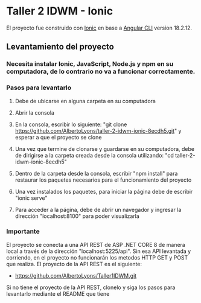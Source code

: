 # Taller 2 IDWM - Ionic

El proyecto fue construido con [Ionic](https://github.com/ionic-team) en base a [Angular CLI](https://github.com/angular/angular-cli) version 18.2.12.

## Levantamiento del proyecto
### Necesita instalar Ionic, JavaScript, Node.js y npm en su computadora, de lo contrario no va a funcionar correctamente.
### Pasos para levantarlo

1. Debe de ubicarse en alguna carpeta en su computadora

2. Abrir la consola

3. En la consola, escribir lo siguiente: "git clone https://github.com/AlbertoLyons/taller-2-idwm-ionic-8ecdh5.git" y esperar a que el proyecto se clone

4. Una vez que termine de clonarse y guardarse en su computadora, debe de dirigirse a la carpeta creada desde la consola utilizando: "cd taller-2-idwm-ionic-8ecdh5"

5. Dentro de la carpeta desde la consola, escribir "npm install" para restaurar los paquetes necesarios para el funcionamiento del proyecto

6. Una vez instalados los paquetes, para iniciar la página debe de escribir "ionic serve"

7. Para acceder a la página, debe de abrir un navegador y ingresar la dirección "localhost:8100" para poder visualizarla
### Importante 

El proyecto se conecta a una API REST de ASP .NET CORE 8 de manera local a través de la dirección "localhost:5225/api". Sin esa API levantada y corriendo, en el proyecto no funcionarán los metodos HTTP GET y POST que realiza. El proyecto de la API REST es el siguiente:

- https://github.com/AlbertoLyons/Taller1IDWM.git

Si no tiene el proyecto de la API REST, clonelo y siga los pasos para levantarlo mediante el README que tiene